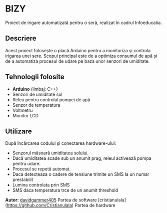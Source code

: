 # BIZY

Proiect de irigare automatizată pentru o seră, realizat în cadrul Infoeducatia.

## Descriere

Acest proiect folosește o placă Arduino pentru a monitoriza și controla irigarea unei sere. Scopul principal este de a optimiza consumul de apă și de a automatiza procesul de udare pe baza unor senzori de umiditate.

## Tehnologii folosite

- **Arduino** (limbaj: C++)
- Senzori de umiditate sol
- Releu pentru controlul pompei de apă
- Senzor de temperatura
- Voltmetru
- Monitor LCD
  
## Utilizare

După încărcarea codului și conectarea hardware-ului:
- Senzorul măsoară umiditatea solului.
- Dacă umiditatea scade sub un anumit prag, releul activează pompa pentru udare.
- Procesul se repetă automat.
- Daca detecteaza o cadere de tensiune trimite un SMS la un numar prestabilit
- Lumina controlata prin SMS
- SMS daca temperatura trce de un anumit threshold

**Autor:** [davidgammer405](https://github.com/davidgammer405) Partea de software
           [cristianulala] (https://github.com/Cristianulala)  Partea de hardware
